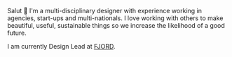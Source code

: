 Salut 👋 I'm a multi-disciplinary designer with experience working in agencies, start-ups and multi-nationals. I love working with others to make beautiful, useful, sustainable things so we increase the likelihood of a good future.

I am currently Design Lead at [FJORD](https://fjordnet.com).